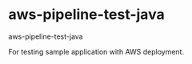 # aws-pipeline-test-java
aws-pipeline-test-java


For testing sample application with AWS deployment.